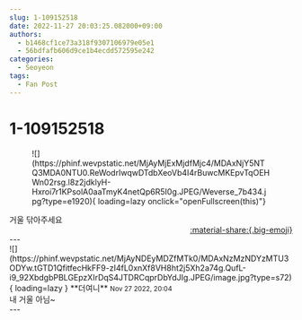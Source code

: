 ```yaml
---
slug: 1-109152518
date: 2022-11-27 20:03:25.082000+09:00
authors:
  - b1468cf1ce73a318f9307106979e05e1
  - 56bdfafb606d9ce1b4ecdd572595e242
categories:
  - Seoyeon
tags:
  - Fan Post
---
```


# 1-109152518

<div class="post-container" markdown="1">
<div class="content-container md-sidebar__scrollwrap" markdown="1">


<figure markdown="1">
![](https://phinf.wevpstatic.net/MjAyMjExMjdfMjc4/MDAxNjY5NTQ3MDA0NTU0.ReWodrIwqwDTdbXeoVb4I4rBuwcMKEpvTqOEHWn02rsg.l8z2jdklyH-Hxroi7r1KPsolA0aaTmyK4netQp6R5I0g.JPEG/Weverse_7b434.jpg?type=e1920){ loading=lazy onclick="openFullscreen(this)"}
</figure>
거울 닦아주세요

</div>
</div>

<div style="text-align: right;" markdown="1">
<a href="https://weverse.io/fromis9/fanpost/1-109152518" style="text-align: right;">:material-share:{.big-emoji}</a>
</div>
---

<div class="comments-container md-sidebar__scrollwrap" markdown="1">
<div class="comment" markdown="1">
<div class='id-container' markdown="1">
![](https://phinf.wevpstatic.net/MjAyNDEyMDZfMTk0/MDAxNzMzNDYzMTU3ODYw.tGTD1QfitfecHkFF9-zI4fL0xnXf8VH8ht2j5Xh2a74g.QufL-i9_92XbdgbPBLGEpzXIrDqS4JTDRCqprDbYdJIg.JPEG/image.jpg?type=s72){ loading=lazy }
**<span class="artist">더여니</span>** <small>Nov 27 2022, 20:04</small><br>
</div>
<div class='comment-body' markdown="1">
내 거울 아님~
</div>
</div>
</div>
---

